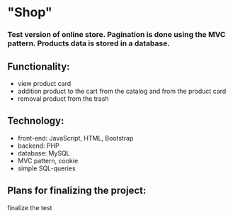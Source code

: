 # "Shop"

### Test version of online store. Pagination is done using the MVC pattern. Products data is stored in a database.

## Functionality: ##
* view product card
* addition product to the cart from the catalog and from the product card
* removal product from the trash

## Technology: ##
* front-end: JavaScript, HTML, Bootstrap
* backend: PHP
* database: MySQL
* MVC pattern, cookie
* simple SQL-queries

## Plans for finalizing the project: ##
finalize the test